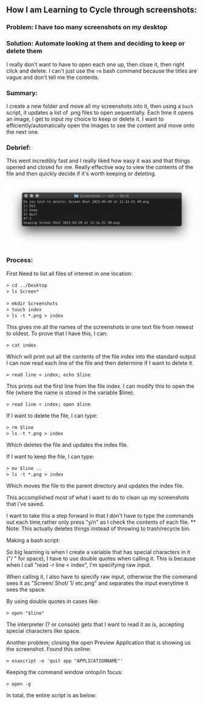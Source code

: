## How I am Learning to Cycle through screenshots:

### Problem: I have too many screenshots on my desktop
### Solution: Automate looking at them and deciding to keep or delete them
I really don't want to have to open each one up, then close it, then right click and delete.
I can't just use the ```rm``` bash command because the titles are vague and don't tell me the contents.

### Summary:
I create a new folder and move all my screenshots into it, then using a ```bash``` script, it updates a list of .png files to open sequentially. Each time it opens an image, I get to input my choice to keep or delete it. I want to efficiently/automatically open the images to see the content and move onto the next one.


### Debrief:
This went incredibly fast and I really liked how easy it was and that things opened and closed for me. Really effective way to view the contents of the file and then quickly decide if it's worth keeping or deleting.


![In Action](https://github.com/davinbirdi/LearningBash/blob/main/CleaningUpScreenshots/cleanup-sc-2.png?raw=true)


### Process: 

First Need to list all files of interest in one location:
```
> cd ../Desktop
> ls Screen*

> mkdir Screenshots
> touch index
> ls -t *.png > index
```

This gives me all the names of the screenshots in one text file from newest to oldest.
To prove that I have this, I can:
```
> cat index
```
Which will print out all the contents of the file index into the standard output
I can now read each line of the file and then determine if I want to delete it.
```
> read line < index; echo $line
```
This prints out the first line from the file index.
I can modify this to open the file (where the name is stored in the variable $line).
```
> read line < index; open $line
```
If I want to delete the file, I can type:
```
> rm $line
> ls -t *.png > index
```
Which deletes the file and updates the index file.

If I want to keep the file, I can type:
```
> mv $line ..
> ls -t *.png > index
```
Which moves the file to the parent directory and updates the index file.

This accomplished most of what I want to do to clean up my screenshots that i've saved.


I want to take this a step forward in that I don't have to type the commands out each time,rather only press "y/n" as I check the contents of each file.
** Note: This actually deletes things instead of throwing to trash/recycle bin.



Making a bash script:

So big learning is when I create a variable that has special characters in it ("/ " for space), I have to use double quotes when calling it.
This is because when I call "read -r line < index", I'm specifying raw input.

When calling it, I also have to specify raw input, otherwise the the command sees it as "Screen/ Shot/ 1/ etc.png" and separates the input everytime it sees the space.

By using double quotes in cases like:
```
> open "$line"
```
The interpreter (? or console) gets that I want to read it as is, accepting special characters like space.


Another problem; closing the open Preview Application that is showing us the screenshot.
Found this online:
```
> osascript -e 'quit app "APPLICATIONNAME"'
```
Keeping the command window ontop/in focus:
```
> open -g
```


In total, the entire script is as below:


